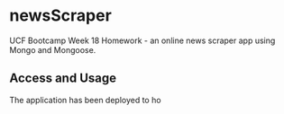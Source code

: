 # newsScraper
UCF Bootcamp Week 18 Homework - an online news scraper app using Mongo and Mongoose.

## Access and Usage
The application has been deployed to ho


<!--stackedit_data:
eyJoaXN0b3J5IjpbLTc1ODIxODA4MF19
-->